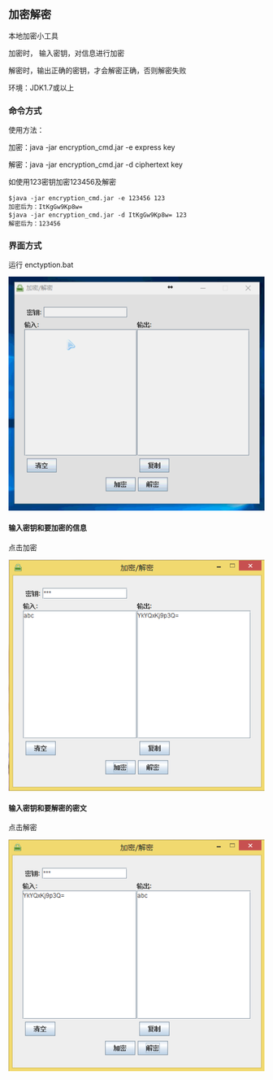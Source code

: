 ## 加密解密

本地加密小工具

加密时， 输入密钥，对信息进行加密

解密时，输出正确的密钥，才会解密正确，否则解密失败

环境：JDK1.7或以上

### 命令方式

使用方法：

加密：java -jar encryption_cmd.jar -e express key

解密：java -jar encryption_cmd.jar -d ciphertext key

如使用123密钥加密123456及解密

```
$java -jar encryption_cmd.jar -e 123456 123
加密后为：ItKgGw9Kp8w=
$java -jar encryption_cmd.jar -d ItKgGw9Kp8w= 123
解密后为：123456
```


### 界面方式

运行 enctyption.bat

![use](./images/use.gif)

#### 输入密钥和要加密的信息
点击加密

![加密](./images/en.png)

#### 输入密钥和要解密的密文
点击解密

![解密](./images/de.png)

